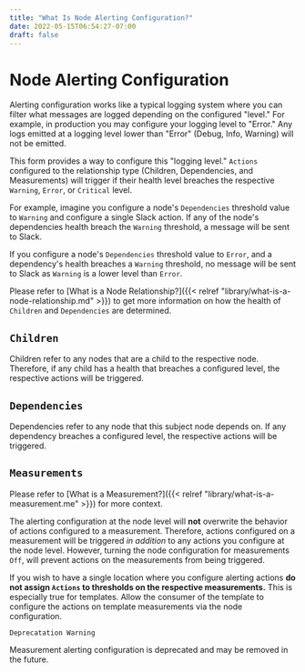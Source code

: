 ```yaml
---
title: "What Is Node Alerting Configuration?"
date: 2022-05-15T06:54:27-07:00
draft: false
---
```


# Node Alerting Configuration

Alerting configuration works like a typical logging system where you can filter what messages are logged depending on the configured "level." For example, in production you may configure your logging level to "Error." Any logs emitted at a logging level lower than "Error" (Debug, Info, Warning) will not be emitted.

This form provides a way to configure this "logging level." `Actions` configured to the relationship type (Children, Dependencies, and Measurements) will trigger if their health level breaches the respective `Warning`, `Error`, or `Critical` level.

For example, imagine you configure a node's `Dependencies` threshold value to `Warning` and configure a single Slack action. If any of the node's dependencies health breach the `Warning` threshold, a message will be sent to Slack.

If you configure a node's `Dependencies` threshold value to `Error`, and a dependency's health breaches a `Warning` threshold, no message will be sent to Slack as `Warning` is a lower level than `Error`.

Please refer to [What is a Node Relationship?]({{< relref "library/what-is-a-node-relationship.md" >}}) to get more information on how the health of `Children` and `Dependencies` are determined.

## `Children`

Children refer to any nodes that are a child to the respective node. Therefore, if any child has a health that breaches a configured level, the respective actions will be triggered.

## `Dependencies`

Dependencies refer to any node that this subject node depends on. If any dependency breaches a configured level, the respective actions will be triggered.

## `Measurements`

Please refer to [What is a Measurement?]({{< relref "library/what-is-a-measurement.me" >}}) for more context.

The alerting configuration at the node level will **not** overwrite the behavior of actions configured to a measurement. Therefore, actions configured on a measurement will be triggered _in addition_ to any actions you configure at the node level. However, turning the node configuration for measurements `Off`, will prevent actions on the measurements from being triggered.

If you wish to have a single location where you configure alerting actions **do not assign `Actions` to thresholds on the respective measurements.** This is especially true for templates. Allow the consumer of the template to configure the actions on template measurements via the node configuration.

`Deprecatation Warning`

Measurement alerting configuration is deprecated and may be removed in the future.
